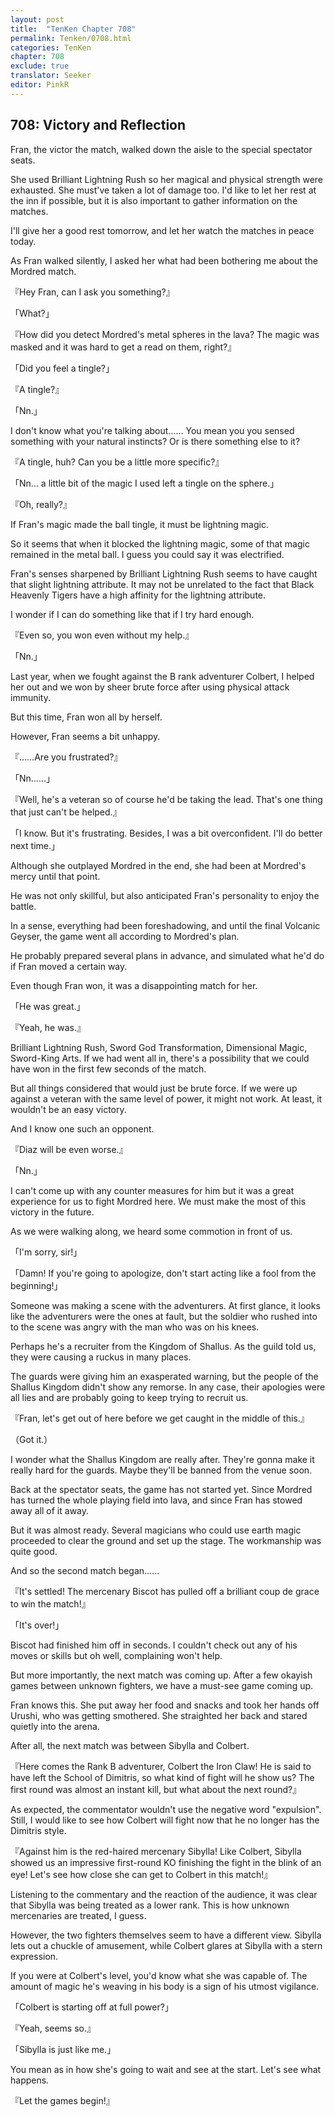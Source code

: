 ```yaml
---
layout: post
title:  "TenKen Chapter 708"
permalink: Tenken/0708.html
categories: TenKen
chapter: 708
exclude: true
translator: Seeker
editor: PinkR
---
```

<h2>708: Victory and Reflection</h2>

Fran, the victor the match, walked down the aisle to the special spectator seats.

<p>She used Brilliant Lightning Rush so her magical and physical strength were exhausted. She must've taken a lot of damage too.
  I'd like to let her rest at the inn if possible, but it is also important to gather information on the matches.</p>

I'll give her a good rest tomorrow, and let her watch the matches in peace today.

As Fran walked silently, I asked her what had been bothering me about the Mordred match.

『Hey Fran, can I ask you something?』

「What?」

『How did you detect Mordred's metal spheres in the lava? The magic was masked and it was hard to get a read on them, right?』

「Did you feel a tingle?」

『A tingle?』

「Nn.」

I don't know what you're talking about…… You mean you you sensed something with your natural instincts? Or is there something else to it?

『A tingle, huh? Can you be a little more specific?』

「Nn… a little bit of the magic I used left a tingle on the sphere.」

『Oh, really?』

If Fran's magic made the ball tingle, it must be lightning magic.

So it seems that when it blocked the lightning magic, some of that magic remained in the metal ball. I guess you could say it was electrified.

<p>Fran's senses sharpened by Brilliant Lightning Rush seems to have caught that slight lightning attribute.
  It may not be unrelated to the fact that Black Heavenly Tigers have a high affinity for the lightning attribute.</p>

I wonder if I can do something like that if I try hard enough.

『Even so, you won even without my help.』

「Nn.」

Last year, when we fought against the B rank adventurer Colbert, I helped her out and we won by sheer brute force after using physical attack immunity.

But this time, Fran won all by herself.

However, Fran seems a bit unhappy.

『……Are you frustrated?』

「Nn……」

『Well, he's a veteran so of course he'd be taking the lead. That's one thing that just can't be helped.』

「I know. But it's frustrating. Besides, I was a bit overconfident. I'll do better next time.」

Although she outplayed Mordred in the end, she had been at Mordred's mercy until that point.

He was not only skillful, but also anticipated Fran's personality to enjoy the battle.

In a sense, everything had been foreshadowing, and until the final Volcanic Geyser, the game went all according to Mordred's plan.

He probably prepared several plans in advance, and simulated what he'd do if Fran moved a certain way.

Even though Fran won, it was a disappointing match for her.

「He was great.」

『Yeah, he was.』

<p>Brilliant Lightning Rush, Sword God Transformation, Dimensional Magic, Sword-King Arts. If we had went all in,
  there's a possibility that we could have won in the first few seconds of the match.</p>

<p>But all things considered that would just be brute force. If we were up against a veteran with the same level of power,
  it might not work. At least, it wouldn't be an easy victory.</p>

And I know one such an opponent.

『Diaz will be even worse.』

「Nn.」

<p>I can't come up with any counter measures for him but it was a great experience for us to fight Mordred here.
  We must make the most of this victory in the future.</p>

As we were walking along, we heard some commotion in front of us.

「I'm sorry, sir!」

「Damn! If you're going to apologize, don't start acting like a fool from the beginning!」

<p>Someone was making a scene with the adventurers. At first glance, it looks like the adventurers were the ones at fault,
  but the soldier who rushed into to the scene was angry with the man who was on his knees.</p>

Perhaps he's a recruiter from the Kingdom of Shallus. As the guild told us, they were causing a ruckus in many places.

<p>The guards were giving him an exasperated warning, but the people of the Shallus Kingdom didn't show any remorse.
  In any case, their apologies were all lies and are probably going to keep trying to recruit us.</p>

『Fran, let's get out of here before we get caught in the middle of this.』

（Got it.）

I wonder what the Shallus Kingdom are really after. They're gonna make it really hard for the guards. Maybe they'll be banned from the venue soon.

Back at the spectator seats, the game has not started yet. Since Mordred has turned the whole playing field into lava, and since Fran has stowed away all of it away.

But it was almost ready. Several magicians who could use earth magic proceeded to clear the ground and set up the stage. The workmanship was quite good.

And so the second match began……

『It's settled! The mercenary Biscot has pulled off a brilliant coup de grace to win the match!』

「It's over!」

Biscot had finished him off in seconds. I couldn't check out any of his moves or skills but oh well, complaining won't help.

But more importantly, the next match was coming up. After a few okayish games between unknown fighters, we have a must-see game coming up.

<p>Fran knows this. She put away her food and snacks and took her hands off Urushi, who was getting smothered.
  She straighted her back and stared quietly into the arena.</p>

After all, the next match was between Sibylla and Colbert.

<p>『Here comes the Rank B adventurer, Colbert the Iron Claw! He is said to have left the School of Dimitris,
  so what kind of fight will he show us? The first round was almost an instant kill, but what about the next round?』</p>

<p>As expected, the commentator wouldn't use the negative word "expulsion". Still, I would like to see how Colbert will
  fight now that he no longer has the Dimitris style.</p>

<p>『Against him is the red-haired mercenary Sibylla! Like Colbert, Sibylla showed us an impressive first-round KO finishing the fight in the blink of an eye!
  Let's see how close she can get to Colbert in this match!』</p>

<p>Listening to the commentary and the reaction of the audience, it was clear that Sibylla was being treated as a lower rank.
  This is how unknown mercenaries are treated, I guess.</p>

<p>However, the two fighters themselves seem to have a different view. Sibylla lets out a chuckle of amusement,
  while Colbert glares at Sibylla with a stern expression.</p>

If you were at Colbert's level, you'd know what she was capable of. The amount of magic he's weaving in his body is a sign of his utmost vigilance.

「Colbert is starting off at full power?」

『Yeah, seems so.』

「Sibylla is just like me.」

You mean as in how she's going to wait and see at the start. Let's see what happens.

『Let the games begin!』



